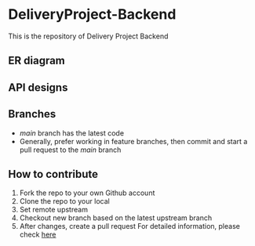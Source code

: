 # DeliveryProject-Backend

This is the repository of Delivery Project Backend

## ER diagram

## API designs

## Branches
* _main_ branch has the latest code
* Generally, prefer working in feature branches, then commit and start a pull request to the _main_ branch

## How to contribute
1. Fork the repo to your own Github account
2. Clone the repo to your local
3. Set remote upstream
4. Checkout new branch based on the latest upstream branch
5. After changes, create a pull request
For detailed information, please check [here](https://doris.incubator.apache.org/master/zh-CN/community/pull-request.html)
